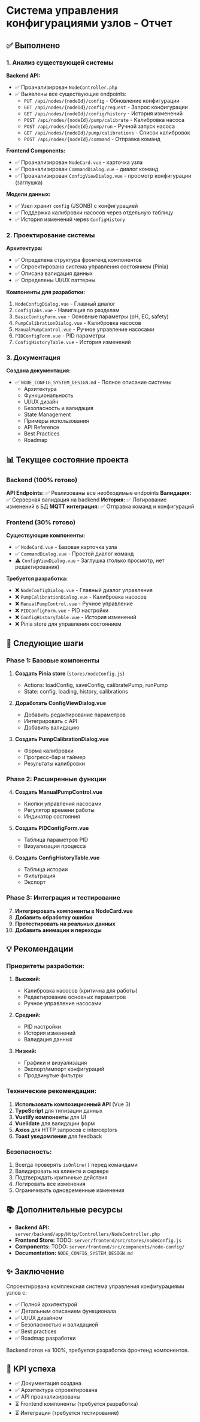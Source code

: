# Система управления конфигурациями узлов - Отчет

## ✅ Выполнено

### 1. Анализ существующей системы

**Backend API:**
- ✅ Проанализирован `NodeController.php` 
- ✅ Выявлены все существующие endpoints:
  - `PUT /api/nodes/{nodeId}/config` - Обновление конфигурации
  - `GET /api/nodes/{nodeId}/config/request` - Запрос конфигурации
  - `GET /api/nodes/{nodeId}/config/history` - История изменений
  - `POST /api/nodes/{nodeId}/pump/calibrate` - Калибровка насоса
  - `POST /api/nodes/{nodeId}/pump/run` - Ручной запуск насоса
  - `GET /api/nodes/{nodeId}/pump/calibrations` - Список калибровок
  - `POST /api/nodes/{nodeId}/command` - Отправка команд

**Frontend Components:**
- ✅ Проанализирован `NodeCard.vue` - карточка узла
- ✅ Проанализирован `CommandDialog.vue` - диалог команд
- ✅ Проанализирован `ConfigViewDialog.vue` - просмотр конфигурации (заглушка)

**Модели данных:**
- ✅ Узел хранит `config` (JSONB) с конфигурацией
- ✅ Поддержка калибровки насосов через отдельную таблицу
- ✅ История изменений через `ConfigHistory`

### 2. Проектирование системы

**Архитектура:**
- ✅ Определена структура фронтенд компонентов
- ✅ Спроектирована система управления состоянием (Pinia)
- ✅ Описана валидация данных
- ✅ Определены UI/UX паттерны

**Компоненты для разработки:**
1. `NodeConfigDialog.vue` - Главный диалог
2. `ConfigTabs.vue` - Навигация по разделам
3. `BasicConfigForm.vue` - Основные параметры (pH, EC, safety)
4. `PumpCalibrationDialog.vue` - Калибровка насосов
5. `ManualPumpControl.vue` - Ручное управление насосами
6. `PIDConfigForm.vue` - PID параметры
7. `ConfigHistoryTable.vue` - История изменений

### 3. Документация

**Создана документация:**
- ✅ `NODE_CONFIG_SYSTEM_DESIGN.md` - Полное описание системы
  - Архитектура
  - Функциональность
  - UI/UX дизайн
  - Безопасность и валидация
  - State Management
  - Примеры использования
  - API Reference
  - Best Practices
  - Roadmap

## 📊 Текущее состояние проекта

### Backend (100% готово)

**API Endpoints:** ✅ Реализованы все необходимые endpoints
**Валидация:** ✅ Серверная валидация на backend
**История:** ✅ Логирование изменений в БД
**MQTT интеграция:** ✅ Отправка команд и конфигураций

### Frontend (30% готово)

**Существующие компоненты:**
- ✅ `NodeCard.vue` - Базовая карточка узла
- ✅ `CommandDialog.vue` - Простой диалог команд
- ⚠️ `ConfigViewDialog.vue` - Заглушка (только просмотр, нет редактирования)

**Требуется разработка:**
- ❌ `NodeConfigDialog.vue` - Главный диалог управления
- ❌ `PumpCalibrationDialog.vue` - Калибровка насосов
- ❌ `ManualPumpControl.vue` - Ручное управление
- ❌ `PIDConfigForm.vue` - PID настройки
- ❌ `ConfigHistoryTable.vue` - История изменений
- ❌ Pinia store для управления состоянием

## 🎯 Следующие шаги

### Phase 1: Базовые компоненты

1. **Создать Pinia store** (`stores/nodeConfig.js`)
   - Actions: loadConfig, saveConfig, calibratePump, runPump
   - State: config, loading, history, calibrations

2. **Доработать ConfigViewDialog.vue**
   - Добавить редактирование параметров
   - Интегрировать с API
   - Добавить валидацию

3. **Создать PumpCalibrationDialog.vue**
   - Форма калибровки
   - Прогресс-бар и таймер
   - Результаты калибровки

### Phase 2: Расширенные функции

4. **Создать ManualPumpControl.vue**
   - Кнопки управления насосами
   - Регулятор времени работы
   - Индикатор состояния

5. **Создать PIDConfigForm.vue**
   - Таблица параметров PID
   - Визуализация процесса

6. **Создать ConfigHistoryTable.vue**
   - Таблица истории
   - Фильтрация
   - Экспорт

### Phase 3: Интеграция и тестирование

7. **Интегрировать компоненты в NodeCard.vue**
8. **Добавить обработку ошибок**
9. **Протестировать на реальных данных**
10. **Добавить анимации и переходы**

## 💡 Рекомендации

### Приоритеты разработки:

1. **Высокий:**
   - Калибровка насосов (критична для работы)
   - Редактирование основных параметров
   - Ручное управление насосами

2. **Средний:**
   - PID настройки
   - История изменений
   - Валидация данных

3. **Низкий:**
   - Графики и визуализация
   - Экспорт/импорт конфигураций
   - Продвинутые фильтры

### Технические рекомендации:

1. **Использовать композиционный API** (Vue 3)
2. **TypeScript** для типизации данных
3. **Vuetify компоненты** для UI
4. **Vuelidate** для валидации форм
5. **Axios** для HTTP запросов с interceptors
6. **Toast уведомления** для feedback

### Безопасность:

1. Всегда проверять `isOnline()` перед командами
2. Валидировать на клиенте и сервере
3. Подтверждать критичные действия
4. Логировать все изменения
5. Ограничивать одновременные изменения

## 📚 Дополнительные ресурсы

- **Backend API:** `server/backend/app/Http/Controllers/NodeController.php`
- **Frontend Store:** TODO: `server/frontend/src/stores/nodeConfig.js`
- **Components:** TODO: `server/frontend/src/components/node-config/`
- **Documentation:** `NODE_CONFIG_SYSTEM_DESIGN.md`

## ✨ Заключение

Спроектирована комплексная система управления конфигурациями узлов с:
- ✅ Полной архитектурой
- ✅ Детальным описанием функционала
- ✅ UI/UX дизайном
- ✅ Безопасностью и валидацией
- ✅ Best practices
- ✅ Roadmap разработки

Backend готов на 100%, требуется разработка фронтенд компонентов.

## 🎯 KPI успеха

- ✅ Документация создана
- ✅ Архитектура спроектирована
- ✅ API проанализированы
- ⏳ Frontend компоненты (требуется разработка)
- ⏳ Интеграция (требуется тестирование)
